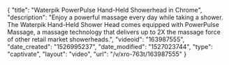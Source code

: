 {
    "title": "Waterpik PowerPulse Hand-Held Showerhead in Chrome",
    "description": "Enjoy a powerful massage every day while taking a shower. The Waterpik Hand-Held Shower Head comes equipped with PowerPulse Massage, a massage technology that delivers up to 2X the massage force of other retail market showerheads.",
    "videoid": "163987555",
    "date_created": "1526995237",
    "date_modified": "1527023744",
    "type": "captivate",
    "layout": "video",
    "url": "\/v\/xro-763t\/163987555"
}